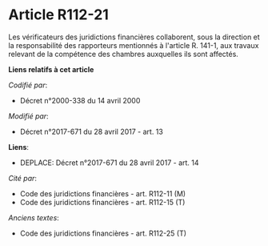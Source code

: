 # Article R112-21

Les vérificateurs des juridictions financières collaborent, sous la direction et la responsabilité des rapporteurs mentionnés
à l'article R. 141-1, aux travaux relevant de la compétence des chambres auxquelles ils sont affectés.

**Liens relatifs à cet article**

_Codifié par_:

  - Décret n°2000-338 du 14 avril 2000

_Modifié par_:

  - Décret n°2017-671 du 28 avril 2017 - art. 13

**Liens**:

  - DEPLACE: Décret n°2017-671 du 28 avril 2017 - art. 14

_Cité par_:

  - Code des juridictions financières - art. R112-11 (M)
  - Code des juridictions financières - art. R112-15 (T)

_Anciens textes_:

  - Code des juridictions financières - art. R112-25 (T)
